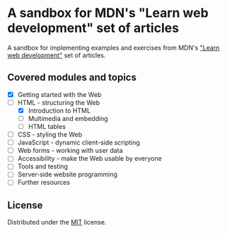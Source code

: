 # A sandbox for MDN's "Learn web development" set of articles

A sandbox for implementing examples and exercises
 from MDN's ["Learn web development"](https://developer.mozilla.org/en-US/docs/Learn)
  set of articles.

## Covered modules and topics

* [x] Getting started with the Web
* [ ] HTML - structuring the Web
  - [x] Introduction to HTML
  - [ ] Multimedia and embedding
  - [ ] HTML tables
* [ ] CSS - styling the Web
* [ ] JavaScript - dynamic client-side scripting
* [ ] Web forms - working with user data
* [ ] Accessibility - make the Web usable by everyone
* [ ] Tools and testing
* [ ] Server-side website programming
* [ ] Further resources

## License

Distributed under the [MIT](https://choosealicense.com/licenses/mit/) license.  
